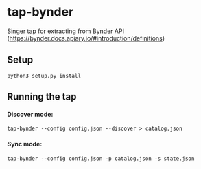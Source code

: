 # tap-bynder
Singer tap for extracting from Bynder API (https://bynder.docs.apiary.io/#introduction/definitions)

## Setup

`python3 setup.py install`

## Running the tap

#### Discover mode:

`tap-bynder --config config.json --discover > catalog.json`

#### Sync mode:

`tap-bynder --config config.json -p catalog.json -s state.json`
